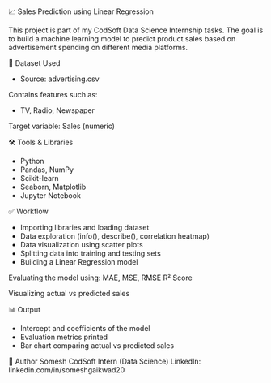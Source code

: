 📈 Sales Prediction using Linear Regression

This project is part of my CodSoft Data Science Internship tasks.
The goal is to build a machine learning model to predict product sales based on advertisement spending on different media platforms.

📁 Dataset Used
- Source: advertising.csv

Contains features such as:
- TV, Radio, Newspaper

Target variable: Sales (numeric)

🛠️ Tools & Libraries
- Python
- Pandas, NumPy
- Scikit-learn
- Seaborn, Matplotlib
- Jupyter Notebook

✅ Workflow
- Importing libraries and loading dataset
- Data exploration (info(), describe(), correlation heatmap)
- Data visualization using scatter plots
- Splitting data into training and testing sets
- Building a Linear Regression model

Evaluating the model using:
MAE, MSE, RMSE
R² Score

Visualizing actual vs predicted sales

📊 Output
- Intercept and coefficients of the model
- Evaluation metrics printed
- Bar chart comparing actual vs predicted sales

🔗 Author
Somesh
CodSoft Intern (Data Science)
LinkedIn: linkedin.com/in/someshgaikwad20

